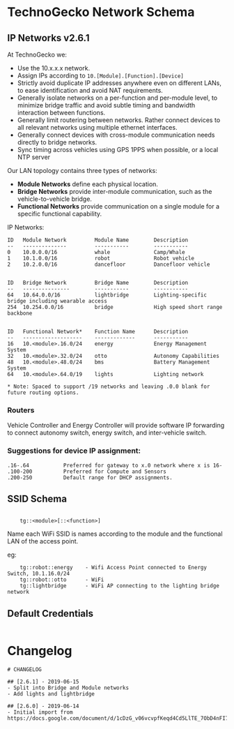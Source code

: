 # TechnoGecko Network Schema

## IP Networks v2.6.1

At TechnoGecko we:
* Use the 10.x.x.x network.
* Assign IPs according to `10.[Module].[Function].[Device]`
* Strictly avoid duplicate IP addresses anywhere even on different LANs, to ease identification and avoid NAT requirements.
* Generally isolate networks on a per-function and per-module level, to minimize bridge traffic and avoid subtle timing and bandwidth interaction between functions.
* Generally limit routering between networks. Rather connect devices to all relevant networks using multiple ethernet interfaces.
* Generally connect devices with cross-module communication needs directly to bridge networks. 
* Sync timing across vehicles using GPS 1PPS when possible, or a local NTP server

Our LAN topology contains three types of networks:
* **Module Networks** define each physical location.
* **Bridge Networks** provide inter-module communication, such as the vehicle-to-vehicle bridge.
* **Functional Networks** provide communication on a single module for a specific functional capability.


IP Networks:
```
ID   Module Network         Module Name        Description
--   --------------         -----------        -----------
0    10.0.0.0/16            whale              Camp/Whale
1    10.1.0.0/16            robot              Robot vehicle
2    10.2.0.0/16            dancefloor         Dancefloor vehicle


ID   Bridge Network         Bridge Name        Description
--   ---------------        -----------        -----------
64   10.64.0.0/16           lightbridge        Lighting-specific bridge including wearable access
254  10.254.0.0/16          bridge             High speed short range backbone


ID   Functional Network*    Function Name      Description
--   -------------------    -------------      -----------
16   10.<module>.16.0/24    energy             Energy Management System
32   10.<module>.32.0/24    otto               Autonomy Capabilities
48   10.<module>.48.0/24    bms                Battery Management System
64   10.<module>.64.0/19    lights             Lighting network

* Note: Spaced to support /19 networks and leaving .0.0 blank for future routing options.
```

### Routers
Vehicle Controller and Energy Controller will provide software 
IP forwarding to connect autonomy switch, energy switch, 
and inter-vehicle switch. 

### Suggestions for device IP assignment:
```
.16-.64           Preferred for gateway to x.0 network where x is 16- 
.100-200          Preferred for Compute and Sensors
.200-250          Default range for DHCP assignments.
```

## SSID Schema

```

    tg::<module>[::<function>]

```
Name each WiFi SSID is names according to the module and the functional LAN of the access point. 

eg:

```
    tg::robot::energy    - Wifi Access Point connected to Energy Switch, 10.1.16.0/24
    tg::robot::otto      - WiFi 
    tg::lightbridge      - WiFi AP connecting to the lighting bridge network
```

## Default Credentials

```

```

# Changelog

```
# CHANGELOG

## [2.6.1] - 2019-06-15
- Split into Bridge and Module networks
- Add lights and lightbridge

## [2.6.0] - 2019-06-14
- Initial import from https://docs.google.com/document/d/1cDzG_v06vcvpfKeqd4Cd5LlTE_7ObD4nFI7MDEt6ZM0/edit#